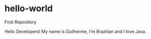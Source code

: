# hello-world
First Repository

Hello Developers! My name is Guilherme, I'm Brazilian and I love Java. 
